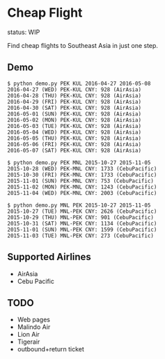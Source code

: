 # Cheap Flight

status: WIP

Find cheap flights to Southeast Asia in just one step.

## Demo

```
$ python demo.py PEK KUL 2016-04-27 2016-05-08
2016-04-27 (WED) PEK-KUL CNY: 928 (AirAsia)
2016-04-28 (THU) PEK-KUL CNY: 928 (AirAsia)
2016-04-29 (FRI) PEK-KUL CNY: 928 (AirAsia)
2016-04-30 (SAT) PEK-KUL CNY: 928 (AirAsia)
2016-05-01 (SUN) PEK-KUL CNY: 928 (AirAsia)
2016-05-02 (MON) PEK-KUL CNY: 928 (AirAsia)
2016-05-03 (TUE) PEK-KUL CNY: 928 (AirAsia)
2016-05-04 (WED) PEK-KUL CNY: 928 (AirAsia)
2016-05-05 (THU) PEK-KUL CNY: 928 (AirAsia)
2016-05-06 (FRI) PEK-KUL CNY: 928 (AirAsia)
2016-05-07 (SAT) PEK-KUL CNY: 928 (AirAsia)

$ python demo.py PEK MNL 2015-10-27 2015-11-05
2015-10-28 (WED) PEK-MNL CNY: 1733 (CebuPacific)
2015-10-30 (FRI) PEK-MNL CNY: 1733 (CebuPacific)
2015-11-01 (SUN) PEK-MNL CNY: 753 (CebuPacific)
2015-11-02 (MON) PEK-MNL CNY: 1243 (CebuPacific)
2015-11-04 (WED) PEK-MNL CNY: 2003 (CebuPacific)

$ python demo.py MNL PEK 2015-10-27 2015-11-05
2015-10-27 (TUE) MNL-PEK CNY: 2626 (CebuPacific)
2015-10-29 (THU) MNL-PEK CNY: 901 (CebuPacific)
2015-10-31 (SAT) MNL-PEK CNY: 1134 (CebuPacific)
2015-11-01 (SUN) MNL-PEK CNY: 1599 (CebuPacific)
2015-11-03 (TUE) MNL-PEK CNY: 273 (CebuPacific)
```

## Supported Airlines

- AirAsia
- Cebu Pacific


## TODO

- Web pages
- Malindo Air
- Lion Air
- Tigerair
- outbound+return ticket
